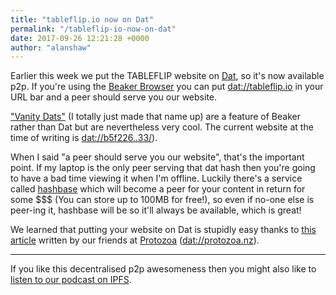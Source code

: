 ```yaml
---
title: "tableflip.io now on Dat"
permalink: "/tableflip-io-now-on-dat"
date: 2017-09-26 12:21:28 +0000
author: "alanshaw"
---
```

Earlier this week we put the TABLEFLIP website on [Dat](https://datproject.org/), so it's now available p2p. If you're using the [Beaker Browser](https://beakerbrowser.com/) you can put [dat://tableflip.io](dat://tableflip.io) in your URL bar and a peer should serve you our website.

["Vanity Dats"](https://github.com/beakerbrowser/beaker/wiki/Authenticated-Dat-URLs-and-HTTPS-to-Dat-Discovery) (I totally just made that name up) are a feature of Beaker rather than Dat but are nevertheless very cool. The current website at the time of writing is [dat://b5f226..33/](dat://b5f2265cca5d5f1c7a2fcec32e8310e8ac41151c9f026afba26cd82f02cdba33/)).

When I said "a peer should serve you our website", that's the important point. If my laptop is the only peer serving that dat hash then you're going to have a bad time viewing it when I'm offline. Luckily there's a service called [hashbase](https://hashbase.io/) which will become a peer for your content in return for some $$$ (You can store up to 100MB for free!), so even if no-one else is peer-ing it, hashbase will be so it'll always be available, which is great!

We learned that putting your website on Dat is stupidly easy thanks to [this article](https://handbook.protozoa.nz/experiments/p2p_github_pages.html) written by our friends at [Protozoa](https://protozoa.nz/) ([dat://protozoa.nz](dat://protozoa.nz)).

---

If you like this decentralised p2p awesomeness then you might also like to [listen to our podcast on IPFS](https://blog.tableflip.io/ipfs/).
